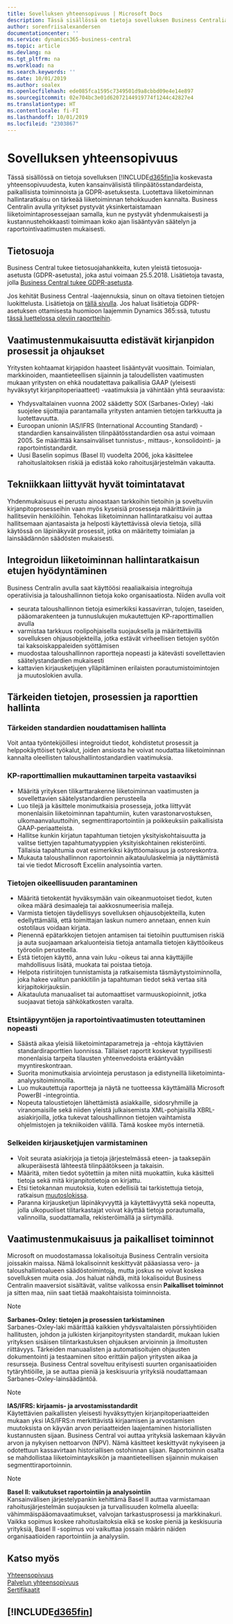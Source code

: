 ```yaml
---
title: Sovelluksen yhteensopivuus | Microsoft Docs
description: Tässä sisällössä on tietoja sovelluksen Business Centralia koskevasta yhteensopivuudesta.
author: sorenfriisalexandersen
documentationcenter: ''
ms.service: dynamics365-business-central
ms.topic: article
ms.devlang: na
ms.tgt_pltfrm: na
ms.workload: na
ms.search.keywords: ''
ms.date: 10/01/2019
ms.author: soalex
ms.openlocfilehash: ede085fca1595c7349501d9a8cbbd09e4e14e897
ms.sourcegitcommit: 02e704bc3e01d62072144919774f1244c42827e4
ms.translationtype: HT
ms.contentlocale: fi-FI
ms.lasthandoff: 10/01/2019
ms.locfileid: "2303867"
---
```

# <a name="application-compliance"></a>Sovelluksen yhteensopivuus
Tässä sisällössä on tietoja sovelluksen [!INCLUDE[d365fin](../includes/d365fin_md.md)]ia koskevasta yhteensopivuudesta, kuten kansainvälisistä tilinpäätösstandardeista, paikallisista toiminnoista ja GDPR-asetuksesta. Luotettava liiketoiminnan hallintaratkaisu on tärkeää liiketoiminnan tehokkuuden kannalta. Business Centralin avulla yritykset pystyvät yksinkertaistamaan liiketoimintaprosessejaan samalla, kun ne pystyvät yhdenmukaisesti ja kustannustehokkaasti toimimaan koko ajan lisääntyvän säätelyn ja raportointivaatimusten mukaisesti.

## <a name="data-privacy"></a>Tietosuoja  
Business Central tukee tietosuojahankkeita, kuten yleistä tietosuoja-asetusta (GDPR-asetusta), joka astui voimaan 25.5.2018. Lisätietoja tavasta, jolla [Business Central tukee GDPR-asetusta](../admin-responding-to-requests-about-personal-data.md).  

Jos kehität Business Central -laajennuksia, sinun on oltava tietoinen tietojen luokittelusta. Lisätietoja on [tällä sivulla](/dynamics365/business-central/dev-itpro/developer/devenv-classifying-data).
Jos haluat lisätietoja GDPR-asetuksen ottamisesta huomioon laajemmin Dynamics 365:ssä, tutustu [tässä luettelossa oleviin raportteihin](/dynamics365/get-started/gdpr/).

## <a name="accounting-processes-and-controls-to-aid-compliance"></a>Vaatimustenmukaisuutta edistävät kirjanpidon prosessit ja ohjaukset  
Yritysten kohtaamat kirjapidon haasteet lisääntyvät vuosittain. Toimialan, markkinoiden, maantieteellisen sijainnin ja taloudellisten vaatimusten mukaan yritysten on ehkä noudatettava paikallisia GAAP (yleisesti hyväksytyt kirjanpitoperiaatteet) -vaatimuksia ja vähintään yhtä seuraavista:
- Yhdysvaltalainen vuonna 2002 säädetty SOX (Sarbanes-Oxley) -laki suojelee sijoittajia parantamalla yritysten antamien tietojen tarkkuutta ja luotettavuutta.
- Euroopan unionin IAS/IFRS (International Accounting Standard) -standardien kansainvälisten tilinpäätösstandardien osa astui voimaan 2005. Se määrittää kansainväliset tunnistus-, mittaus-, konsolidointi- ja raportointistandardit.
- Uusi Baselin sopimus (Basel II) vuodelta 2006, joka käsittelee rahoituslaitoksen riskiä ja edistää koko rahoitusjärjestelmän vakautta.

## <a name="good-practices-with-technology"></a>Tekniikkaan liittyvät hyvät toimintatavat
Yhdenmukaisuus ei perustu ainoastaan tarkkoihin tietoihin ja soveltuviin kirjanpitoprosesseihin vaan myös kyseisiä prosesseja määrittäviin ja hallitseviin henkilöihin. Tehokas liiketoiminnan hallintaratkaisu voi auttaa hallitsemaan ajantasaista ja helposti käytettävissä olevia tietoja, sillä käytössä on läpinäkyvät prosessit, jotka on määritetty toimialan ja lainsäädännön säädösten mukaisesti.

## <a name="realize-the-benefits-of-an-integrated-business-management-solution"></a>Integroidun liiketoiminnan hallintaratkaisun etujen hyödyntäminen  
Business Centralin avulla saat käyttöösi reaaliaikaisia integroituja operatiivisia ja taloushallinnon tietoja koko organisaatiosta. Niiden avulla voit
- seurata taloushallinnon tietoja esimerkiksi kassavirran, tulojen, taseiden, pääomarakenteen ja tunnuslukujen mukautettujen KP-raporttimallien avulla
- varmistaa tarkkuus roolipohjaisella suojauksella ja määritettävillä sovelluksen ohjausobjekteilla, jotka estävät virheellisen tietojen syötön tai kaksoiskappaleiden syöttämisen
- muodostaa taloushallinnon raportteja nopeasti ja kätevästi sovellettavien säätelystandardien mukaisesti
- kattavien kirjausketjujen ylläpitäminen erilaisten porautumistoimintojen ja muutoslokien avulla.

## <a name="gain-control-of-critical-information-processes-and-reports"></a>Tärkeiden tietojen, prosessien ja raporttien hallinta

### <a name="manage-compliance-to-the-standards-that-matter"></a>Tärkeiden standardien noudattamisen hallinta

Voit antaa työntekijöillesi integroidut tiedot, kohdistetut prosessit ja helppokäyttöiset työkalut, joiden ansiosta he voivat noudattaa liiketoiminnan kannalta oleellisten taloushallintostandardien vaatimuksia.

### <a name="tailor-account-schedules-to-your-needs"></a>KP-raporttimallien mukauttaminen tarpeita vastaaviksi

- Määritä yrityksen tilikarttarakenne liiketoiminnan vaatimusten ja sovellettavien säätelystandardien perusteella
- Luo tilejä ja käsittele monimutkaisia prosesseja, jotka liittyvät monenlaisiin liiketoiminnan tapahtumiin, kuten varastonarvostuksen, ulkomaanvaluuttoihin, segmenttiraportointiin ja poikkeuksiin paikallisista GAAP-periaatteista.
- Hallitse kunkin kirjatun tapahtuman tietojen yksityiskohtaisuutta ja valitse tiettyjen tapahtumatyyppien yksityiskohtainen rekisteröinti. Tällaisia tapahtumia ovat esimerkiksi käyttöomaisuus ja ostoreskontra.
- Mukauta taloushallinnon raportoinnin aikataululaskelmia ja näyttämistä tai vie tiedot Microsoft Exceliin analysointia varten.

### <a name="improve-information-validity"></a>Tietojen oikeellisuuden parantaminen

- Määritä tietokentät hyväksymään vain oikeanmuotoiset tiedot, kuten oikea määrä desimaaleja tai aakkosnumeerisia malleja.
- Varmista tietojen täydellisyys sovelluksen ohjausobjekteilla, kuten edellyttämällä, että toimittajan laskun numero annetaan, ennen kuin ostotilaus voidaan kirjata.
- Pienennä epätarkkojen tietojen antamisen tai tietoihin puuttumisen riskiä ja auta suojaamaan arkaluonteisia tietoja antamalla tietojen käyttöoikeus työroolin perusteella.
- Estä tietojen käyttö, anna vain luku -oikeus tai anna käyttäjille mahdollisuus lisätä, muokata tai poistaa tietoja.
- Helpota ristiriitojen tunnistamista ja ratkaisemista täsmäytystoiminnolla, joka hakee valitun pankkitilin ja tapahtuman tiedot sekä vertaa sitä kirjapitokirjauksiin.
- Aikatauluta manuaaliset tai automaattiset varmuuskopioinnit, jotka suojaavat tietoja sähkökatkosten varalta.

### <a name="comply-quickly-with-discovery-requests-and-reporting-demands"></a>Etsintäpyyntöjen ja raportointivaatimusten toteuttaminen nopeasti
- Säästä aikaa yleisiä liiketoimintaparametreja ja -ehtoja käyttävien standardiraporttien luonnissa. Tällaiset raportit koskevat tyypillisesti monenlaisia tarpeita tilausten yhteenvedoista erääntyvään myyntireskontraan.
- Suorita monimutkaisia arviointeja perustason ja edistyneillä liiketoiminta-analyysitoiminnoilla.
- Luo mukautettuja raportteja ja näytä ne tuotteessa käyttämällä Microsoft PowerBI -integrointia.
- Nopeuta taloustietojen lähettämistä asiakkaille, sidosryhmille ja viranomaisille sekä niiden yleistä julkaisemista XML-pohjaisilla XBRL-asiakirjoilla, jotka tukevat taloushallinnon tietojen vaihtamista ohjelmistojen ja tekniikoiden välillä. Tämä koskee myös internetiä.

### <a name="help-ensure-clear-audit-trails"></a>Selkeiden kirjausketjujen varmistaminen

- Voit seurata asiakirjoja ja tietoja järjestelmässä eteen- ja taaksepäin alkuperäisestä lähteestä tilinpäätökseen ja takaisin.
- Määritä, miten tiedot syötettiin ja miten niitä muokattiin, kuka käsitteli tietoja sekä mitä kirjanpitotietoja on kirjattu.
- Etsi tietokannan muutoksia, kuten edellisiä tai tarkistettuja tietoja, ratkaisun [muutoslokissa](../across-log-changes.md).
- Paranna kirjausketjun läpinäkyvyyttä ja käytettävyyttä sekä nopeutta, jolla ulkopuoliset tilitarkastajat voivat käyttää tietoja porautumalla, valinnoilla, suodattamalla, rekisteröimällä ja siirtymällä.

## <a name="compliance-and-local-functionality"></a>Vaatimustenmukaisuus ja paikalliset toiminnot
Microsoft on muodostamassa lokalisoituja Business Centralin versioita joissakin maissa. Nämä lokalisoinnit keskittyvät pääasiassa vero- ja taloushallintoalueen säädöstoimintoja, mutta joskus ne voivat koskea sovelluksen muita osia. Jos haluat nähdä, mitä lokalisoidut Business Centralin maaversiot sisältävät, valitse valikossa ensin **Paikalliset toiminnot** ja sitten maa, niin saat tietää maakohtaisista toiminnoista.

> [!NOTE]  
>  **Sarbanes-Oxley: tietojen ja prosessien tarkistaminen**  
> Sarbanes-Oxley-laki määrittää kaikkien yhdysvaltalaisten pörssiyhtiöiden hallitusten, johdon ja julkisten kirjanpitoyritysten standardit, mukaan lukien yrityksen sisäisen tilintarkastuksen ohjauksen arvioinnin ja ilmoitusten riittävyys. Tärkeiden manuaalisten ja automatisoitujen ohjausten dokumentointi ja testaaminen sitoo erittäin paljon yritysten aikaa ja resursseja. Business Central soveltuu erityisesti suurten organisaatioiden tytäryhtiöille, ja se auttaa pieniä ja keskisuuria yrityksiä noudattamaan Sarbanes-Oxley-lainsäädäntöä.

> [!NOTE]  
> **IAS/IFRS: kirjaamis- ja arvostamisstandardit**  
> Käytettävien paikallisten yleisesti hyväksyttyjen kirjanpitoperiaatteiden mukaan yksi IAS/IFRS:n merkittävistä kirjaamisen ja arvostamisen muutoksista on käyvän arvon periaatteiden laajentaminen historiallisten kustannusten sijaan. Business Central voi auttaa yrityksiä laskemaan käyvän arvon ja nykyisen nettoarvon (NPV). Nämä käsitteet keskittyvät nykyiseen ja odotettuun kassavirtaan historiallisen ostohinnan sijaan. Raportoinnin osalta se mahdollistaa liiketoimintayksikön ja maantieteellisen sijainnin mukaisen segmenttiraportoinnin.

> [!NOTE]  
> **Basel II: vaikutukset raportointiin ja analysointiin**  
> Kansainvälisen järjestelypankin kehittämä Basel II auttaa varmistamaan rahoitusjärjestelmän suojauksen ja turvallisuuden kolmella alueella: vähimmäispääomavaatimukset, valvojan tarkastusprosessi ja markkinakuri. Vaikka sopimus koskee rahoituslaitoksia eikä se koske pieniä ja keskisuuria yrityksiä, Basel II -sopimus voi vaikuttaa jossain määrin näiden organisaatioiden raportointiin ja analyysiin.

## <a name="see-also"></a>Katso myös

[Yhteensopivuus](compliance-overview.md)  
[Palvelun yhteensopivuus](compliance-service-compliance.md)  
[Sertifikaatit](compliance-certifications.md)  

 ## [!INCLUDE[d365fin](../includes/free_trial_md.md)]  
 
